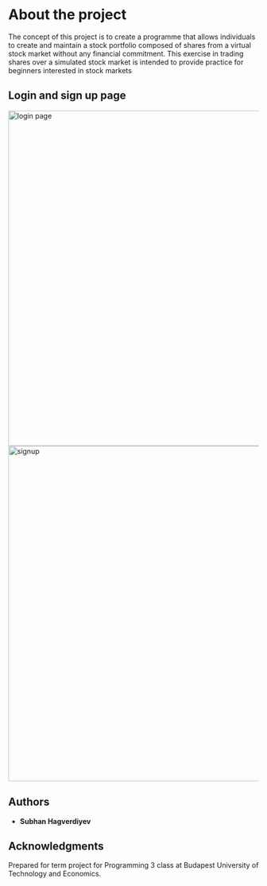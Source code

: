 # About the project

The concept of this project is to create a programme that allows individuals to create and
maintain a stock portfolio composed of shares from a virtual stock market without any
financial commitment. This exercise in trading shares over a simulated stock market is
intended to provide practice for beginners interested in stock markets

## Login and sign up page

<img width="674" alt="login page" src="https://user-images.githubusercontent.com/32957204/103771208-91808e00-5027-11eb-9307-fae16a554bdd.png">

<img width="674" alt="signup" src="https://user-images.githubusercontent.com/32957204/103771214-93e2e800-5027-11eb-9f89-ae8b0bbe99f4.png">

## Authors

* **Subhan Hagverdiyev** 



## Acknowledgments
Prepared for term project for Programming 3 class at Budapest University of Technology and Economics.


